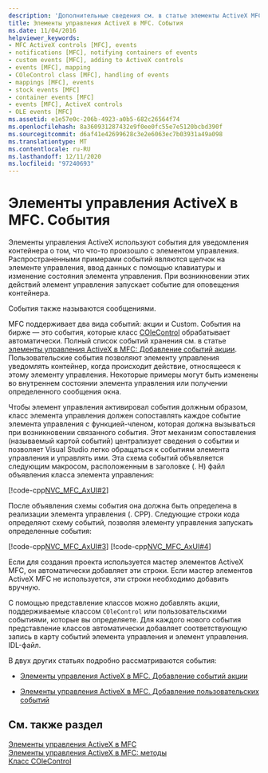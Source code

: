 ```yaml
---
description: 'Дополнительные сведения см. в статье элементы ActiveX MFC: события'
title: Элементы управления ActiveX в MFC. События
ms.date: 11/04/2016
helpviewer_keywords:
- MFC ActiveX controls [MFC], events
- notifications [MFC], notifying containers of events
- custom events [MFC], adding to ActiveX controls
- events [MFC], mapping
- COleControl class [MFC], handling of events
- mappings [MFC], events
- stock events [MFC]
- container events [MFC]
- events [MFC], ActiveX controls
- OLE events [MFC]
ms.assetid: e1e57e0c-206b-4923-a0b5-682c26564f74
ms.openlocfilehash: 8a360931287432e9f0ee0fc55e7e5120bcbd390f
ms.sourcegitcommit: d6af41e42699628c3e2e6063ec7b03931a49a098
ms.translationtype: MT
ms.contentlocale: ru-RU
ms.lasthandoff: 12/11/2020
ms.locfileid: "97240693"
---
```

# <a name="mfc-activex-controls-events"></a>Элементы управления ActiveX в MFC. События

Элементы управления ActiveX используют события для уведомления контейнера о том, что что-то произошло с элементом управления. Распространенными примерами событий являются щелчок на элементе управления, ввод данных с помощью клавиатуры и изменение состояния элемента управления. При возникновении этих действий элемент управления запускает событие для оповещения контейнера.

События также называются сообщениями.

MFC поддерживает два вида событий: акции и Custom. События на бирже — это события, которые класс [COleControl](reference/colecontrol-class.md) обрабатывает автоматически. Полный список событий хранения см. в статье [элементы управления ActiveX в MFC: Добавление событий акции](mfc-activex-controls-adding-stock-events-to-an-activex-control.md). Пользовательские события позволяют элементу управления уведомлять контейнер, когда происходит действие, относящееся к этому элементу управления. Некоторые примеры могут быть изменены во внутреннем состоянии элемента управления или получении определенного сообщения окна.

Чтобы элемент управления активировал события должным образом, класс элемента управления должен сопоставлять каждое событие элемента управления с функцией-членом, которая должна вызываться при возникновении связанного события. Этот механизм сопоставления (называемый картой событий) централизует сведения о событии и позволяет Visual Studio легко обращаться к событиям элемента управления и управлять ими. Эта схема событий объявляется следующим макросом, расположенным в заголовке (. H) файл объявления класса элемента управления:

[!code-cpp[NVC_MFC_AxUI#2](codesnippet/cpp/mfc-activex-controls-events_1.h)]

После объявления схемы события она должна быть определена в реализации элемента управления (. CPP). Следующие строки кода определяют схему событий, позволяя элементу управления запускать определенные события:

[!code-cpp[NVC_MFC_AxUI#3](codesnippet/cpp/mfc-activex-controls-events_2.cpp)]
[!code-cpp[NVC_MFC_AxUI#4](codesnippet/cpp/mfc-activex-controls-events_3.cpp)]

Если для создания проекта используется мастер элементов ActiveX MFC, он автоматически добавляет эти строки. Если мастер элементов ActiveX MFC не используется, эти строки необходимо добавить вручную.

С помощью представление классов можно добавлять акции, поддерживаемые классом `COleControl` или пользовательскими событиями, которые вы определяете. Для каждого нового события представление классов автоматически добавляет соответствующую запись в карту событий элемента управления и элемент управления. IDL-файл.

В двух других статьях подробно рассматриваются события:

- [Элементы управления ActiveX в MFC. Добавление событий акции](mfc-activex-controls-adding-stock-events-to-an-activex-control.md)

- [Элементы управления ActiveX в MFC. Добавление пользовательских событий](mfc-activex-controls-adding-custom-events.md)

## <a name="see-also"></a>См. также раздел

[Элементы управления ActiveX в MFC](mfc-activex-controls.md)<br/>
[Элементы управления ActiveX в MFC: методы](mfc-activex-controls-methods.md)<br/>
[Класс COleControl](reference/colecontrol-class.md)
